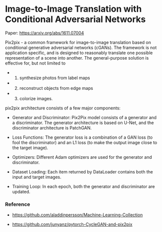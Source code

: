 # Image-to-Image Translation with Conditional Adversarial Networks 

Paper: https://arxiv.org/abs/1611.07004 

Pix2pix - a common framework for image-to-image translation based on conditional generative adversarial networks (cGANs). The framework is not application specific, and is designed to reasonably translate one possible representation of a scene into another. The general-purpose solution is effective for, but not limited to 
- 1. synthesize photos from label maps 
- 2. reconstruct objects from edge maps 
- 3. colorize images.  

pix2pix architecture consists of a few major components:

- Generator and Discriminator: Pix2Pix model consists of a generator and a discriminator. The generator architecture is based on U-Net, and the discriminator architecture is PatchGAN.

- Loss Functions: The generator loss is a combination of a GAN loss (to fool the discriminator) and an L1 loss (to make the output image close to the target image).

- Optimizers: Different Adam optimizers are used for the generator and discriminator.

- Dataset Loading: Each item returned by DataLoader contains both the input and target images.

- Training Loop: In each epoch, both the generator and discriminator are updated.


### Reference

- https://github.com/aladdinpersson/Machine-Learning-Collection

- https://github.com/junyanz/pytorch-CycleGAN-and-pix2pix 

